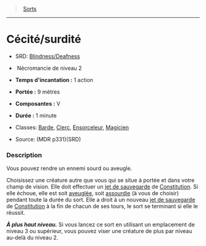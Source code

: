 ﻿---
!SpellItem
Family: SpellHD
Name: Cécité/surdité
AltName: '[Blindness/Deafness](srd_spells_blindnessdeafness.md)'
Type: Nécromancie
Level: 2
CastingTime: 1 action
Range: 9 mètres
Components: V
Duration: 1 minute
Classes: '[Barde](hd_bard.md), [Clerc](hd_cleric.md), [Ensorceleur](hd_sorcerer.md), [Magicien](hd_wizard.md)'
Source: (MDR p331)(SRD)
Id: spells_hd.md#cécitésurdité
ParentLink: spells_hd.md#sorts
ParentName: Sorts
NameLevel: 1
Attributes: {}
AttributesDictionary: >+
  {}

---
> [Sorts](hd_spells.md)

---

# Cécité/surdité

- SRD: [Blindness/Deafness](srd_spells_blindnessdeafness.md)

-  Nécromancie de niveau 2

- **Temps d'incantation :** 1 action

- **Portée :** 9 mètres

- **Composantes :** V

- **Durée :** 1 minute

- Classes: [Barde](hd_bard.md), [Clerc](hd_cleric.md), [Ensorceleur](hd_sorcerer.md), [Magicien](hd_wizard.md)

- Source: (MDR p331)(SRD)

### Description

Vous pouvez rendre un ennemi sourd ou aveugle.

Choisissez une créature autre que vous qui se situe à portée et dans votre champ de vision. Elle doit effectuer un [jet de sauvegarde](hd_abilities_jets_de_sauvegarde.md) de [Constitution](hd_abilities_constitution.md). Si elle échoue, elle est soit [aveuglée](hd_conditions_aveugle.md), soit [assourdie](hd_conditions_assourdi.md) (à vous de choisir) pendant toute la durée du sort. Elle a droit à un nouveau [jet de sauvegarde](hd_abilities_jets_de_sauvegarde.md) de [Constitution](hd_abilities_constitution.md) à la fin de chacun de ses tours, le sort se terminant si elle le réussit.

**_À plus haut niveau._** Si vous lancez ce sort en utilisant un emplacement de niveau 3 ou supérieur, vous pouvez viser une créature de plus par niveau au-delà du niveau 2.


